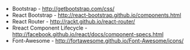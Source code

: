 - Bootstrap - http://getbootstrap.com/css/
- React Bootstrap - http://react-bootstrap.github.io/components.html
- React Router - http://rackt.github.io/react-router/
- Rreact Component Lifecycle - http://facebook.github.io/react/docs/component-specs.html
- Font-Awesome - http://fortawesome.github.io/Font-Awesome/icons/
